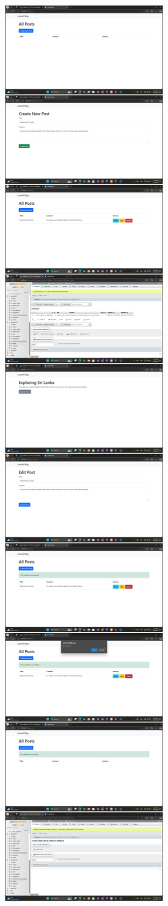 <img src="Screenshot/1.png"><br>
<img src="Screenshot/2.png"><br>
<img src="Screenshot/3.png"><br>
<img src="Screenshot/4.png"><br>
<img src="Screenshot/5.png"><br>
<img src="Screenshot/6.png"><br>
<img src="Screenshot/7.png"><br>
<img src="Screenshot/8.png"><br>
<img src="Screenshot/9.png"><br>
<img src="Screenshot/10.png"><br>
